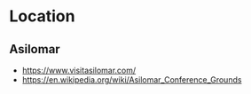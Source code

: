 # Location

## Asilomar

* https://www.visitasilomar.com/
* https://en.wikipedia.org/wiki/Asilomar_Conference_Grounds


